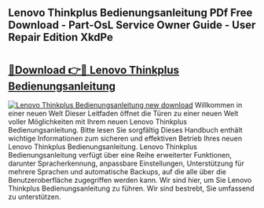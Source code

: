 ## Lenovo Thinkplus Bedienungsanleitung PDf Free Download - Part-OsL Service Owner Guide - User Repair Edition XkdPe

# <h2><a href="http://df3214d.blite.top/?on=Lenovo+Thinkplus+Bedienungsanleitung">🔗Download 👉🔴 Lenovo Thinkplus Bedienungsanleitung</a></h2>

[![Lenovo Thinkplus Bedienungsanleitung new download](https://i.imgur.com/lujVjoI.png)](http://df3214d.blite.top/?on=Lenovo+Thinkplus+Bedienungsanleitung)
Willkommen in einer neuen Welt Dieser Leitfaden öffnet die Türen zu einer neuen Welt voller Möglichkeiten mit Ihrem neuen Lenovo Thinkplus Bedienungsanleitung. Bitte lesen Sie sorgfältig Dieses Handbuch enthält wichtige Informationen zum sicheren und effektiven Betrieb Ihres neuen Lenovo Thinkplus Bedienungsanleitung. Lenovo Thinkplus Bedienungsanleitung verfügt über eine Reihe erweiterter Funktionen, darunter Spracherkennung, anpassbare Einstellungen, Unterstützung für mehrere Sprachen und automatische Backups, auf die alle über die Benutzeroberfläche zugegriffen werden kann. Wir sind hier, um Sie Lenovo Thinkplus Bedienungsanleitung zu führen. Wir sind bestrebt, Sie umfassend zu unterstützen.
